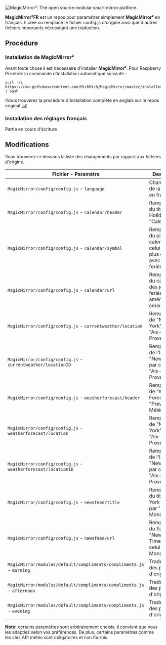 ![MagicMirror²: The open source modular smart mirror platform. ](https://github.com/MichMich/MagicMirror/blob/master/.github/header.png)

**MagicMirror²FR** est un repos pour paramétrer simplement **MagicMirror²** en français. Il créé ou remplace le fichier config.js d'origine ainsi que d'autres fichiers importants nécessitant une traduction.

## Procédure

### Installation de MagicMirror²
Avant toute chose il est nécessaire d'installer **MagicMirror²**. Pour Raspberry Pi entrez la commande d'installation automatique suivante :
````
curl -sL https://raw.githubusercontent.com/MichMich/MagicMirror/master/installers/raspberry.sh | bash
````

(Vous trouverez la procédure d'installation complète en anglais sur le repos original [ici](https://github.com/MichMich/MagicMirror))

### Installation des réglages français
Partie en cours d'écriture

## Modifications

Vous trouverez ci-dessous la liste des changements par rapport aux fichiers d'origine.

| **Fichier** - **Paramètre** | **Description** |
| --- | --- |
| `MagicMirror/config/config.js` - `language` | Changement de la langue en français |
| `MagicMirror/config/config.js` - `calendar/header` | Remplacement du titre "US Holidays" par "Calendrier" |
| `MagicMirror/config/config.js` - `calendar/symbol` | Remplacement du picto du calendrier par celui du soleil, plus en accord avec les jours feriés |
| `MagicMirror/config/config.js` - `calendar/url` | Remplacement du calendrier des jours feriés américains par ceux français |
| `MagicMirror/config/config.js` - `currentweather/location` | Remplacement de "New-York" par "Aix-en-Provence" |
| `MagicMirror/config/config.js` - `currentweather/locationID` | Remplacement de l'ID de "New-York" par celui de "Aix-en-Provence" |
| `MagicMirror/config/config.js` - `weatherforecast/header` | Remplacement de "Weather Forecast" par "Prévisions Météo" |
| `MagicMirror/config/config.js` - `weatherforecast/location` | Remplacement de "New-York" par "Aix-en-Provence" |
| `MagicMirror/config/config.js` - `weatherforecast/locationID` | Remplacement de l'ID de "New-York" par celui de "Aix-en-Provence" |
| `MagicMirror/config/config.js` - `newsfeed/title` | Remplacement du titre "New-York Times" par "Le Monde" |
| `MagicMirror/config/config.js` - `newsfeed/url` | Remplacement du flux RSS du "New-York Times" par celui de "Le Monde" |
| `MagicMirror/modules/default/compliments/compliments.js` - `morning` | Traduction des phrases d'origine |
| `MagicMirror/modules/default/compliments/compliments.js` - `afternoon` | Traduction des phrases d'origine |
| `MagicMirror/modules/default/compliments/compliments.js` - `evening` | Traduction des phrases d'origine |

**Note:** certains paramètres sont arbitrairement choisis, il convient que vous les adaptiez selon vos préférences. De plus, certains paramètres comme les clés API météo sont obligatoires et non fournis.
